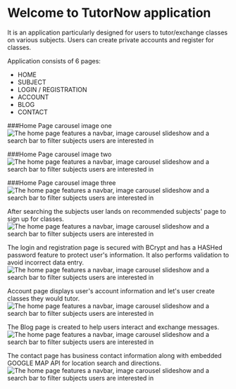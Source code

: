 # Welcome to TutorNow application

It is an application particularly designed for users to tutor/exchange classes on various subjects. Users can create private accounts and register for classes. 

Application consists of 6 pages: 
+ HOME 
+ SUBJECT
+ LOGIN / REGISTRATION
+ ACCOUNT
+ BLOG
+ CONTACT 

###Home Page carousel image one
![The home page features a navbar, image carousel slideshow and a search bar to filter subjects users are interested in](tutor/images/TutorNow1.jpg)


###Home Page carousel image two
![The home page features a navbar, image carousel slideshow and a search bar to filter subjects users are interested in](tutor/images/TutorNow2.jpg)


###Home Page carousel image three
![The home page features a navbar, image carousel slideshow and a search bar to filter subjects users are interested in](tutor/images/TutorNow3.jpg)


After searching the subjects user lands on recommended subjects' page to sign up for classes. 
![The home page features a navbar, image carousel slideshow and a search bar to filter subjects users are interested in](tutor/images/Subjects%20Page.jpg)


The login and registration page is secured with BCrypt and has a HASHed password feature to protect user's information. It also performs validation to avoid incorrect data entry.
![The home page features a navbar, image carousel slideshow and a search bar to filter subjects users are interested in](tutor/images/login.jpg)


Account page displays user's account information and let's user create classes they would tutor. 
![The home page features a navbar, image carousel slideshow and a search bar to filter subjects users are interested in](tutor/images/myAccount%20Page.jpg)


The Blog page is created to help users interact and exchange messages.
![The home page features a navbar, image carousel slideshow and a search bar to filter subjects users are interested in](tutor/images/theBlog.jpg)


The contact page has business contact information along with embedded GOOGLE MAP API for location search and directions. 
![The home page features a navbar, image carousel slideshow and a search bar to filter subjects users are interested in](tutor/images/Contact%20Page.jpg) 


